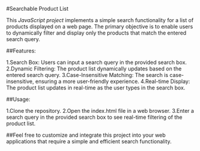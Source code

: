 #Searchable Product List

This *JavaScript project* implements a simple search functionality for a list of products displayed on a web page. The primary objective is to enable users to dynamically filter and display only the products that match the entered search query.

##Features:

1.Search Box: Users can input a search query in the provided search box.
2.Dynamic Filtering: The product list dynamically updates based on the entered search query.
3.Case-Insensitive Matching: The search is case-insensitive, ensuring a more user-friendly experience.
4.Real-time Display: The product list updates in real-time as the user types in the search box.

##Usage:

1.Clone the repository.
2.Open the index.html file in a web browser.
3.Enter a search query in the provided search box to see real-time filtering of the product list.

##Feel free to customize and integrate this project into your web applications that require a simple and efficient search functionality.